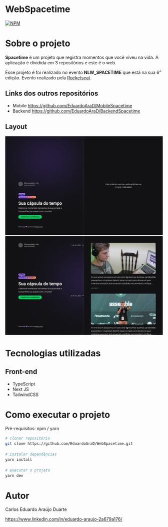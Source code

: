 # WebSpacetime
[![NPM](https://img.shields.io/npm/l/react)](https://github.com/EduardoAraD/WebSpacetime/blob/main/LICENSE)

# Sobre o projeto

**Spacetime** é um projeto que registra momentos que você viveu na vida. A aplicação é dividida em 3 repositórios e este é o web.

Esse projeto é foi realizado no evento **NLW_SPACETIME** que está na sua 6° edição. Evento realizado pela [Rocketseat](https://www.rocketseat.com.br "Site da Rockeseat").

## Links dos outros repositórios

- Mobile https://github.com/EduardoAraD/MobileSpacetime
- Backend https://github.com/EduardoAraD/BackendSpacetime

## Layout
![Web 1](https://github.com/EduardoAraD/assets/blob/main/spacetime/web/noMemories.png) ![Web 2](https://github.com/EduardoAraD/assets/blob/main/spacetime/web/memories.png) 

# Tecnologias utilizadas
## Front-end
- TypeScript
- Next JS
- TailwindCSS

# Como executar o projeto
Pré-requisitos: npm / yarn

```bash
# clonar repositório
git clone https://github.com/EduardoAraD/WebSpacetime.git

# instalar dependências
yarn install

# executar o projeto
yarn dev
```

# Autor

Carlos Eduardo Araújo Duarte

https://www.linkedin.com/in/eduardo-araujo-2a679a176/

